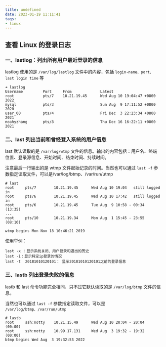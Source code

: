 ```yaml
---
title: undefined
date: 2023-01-19 11:11:41
tags:
- linux
---
```


## 查看 Linux 的登录日志

### 一、lastlog：列出所有用户最近登录的信息

lastlog 使用的是 `/var/log/lastlog` 文件中的内容，包括 `login-name、port、last login time` 等

```
➜ lastlog
Username         Port     From             Latest
root             pts/7    10.21.19.45      Wed Aug 10 19:04:47 +0800 2022
mysql            pts/3                     Sun Aug  9 17:11:52 +0800 2020
user_00          pts/4                     Fri Dec  3 22:23:34 +0800 2021
noahyzhang       pts/8                     Thu Dec 16 16:22:11 +0800 2021
```

### 二、last 列出当前和曾经登入系统的用户信息

last 默认读取的是 `/var/log/wtmp` 文件的信息。输出的内容包括：用户名、终端位置、登录源信息、开始时间、结束时间、持续时间。

注意最后一行输出的是 wtmp 文件起始记录的时间。当然也可以通过 `last -f` 参数指定读取文件，可以是/var/log/btmp、/var/run/utmp

```
# last
root     pts/7        10.21.19.45      Wed Aug 10 19:04   still logged in   
root     pts/6        10.21.19.45      Wed Aug 10 17:42   still logged in   
root     pts/6        10.21.19.45      Tue Aug  9 10:58 - 00:34  (13:35)    
...   
root     pts/10       10.21.19.34      Mon Aug  1 15:45 - 23:55  (08:10)  

wtmp begins Mon Nov 18 10:46:21 2019
```

使用举例：

```
last -x ：显示系统关闭、用户登录和退出的历史
last -i：显示特定ip登录的情况
last -t  20181010120101： 显示20181010120101之前的登录信息
```

### 三、lastb 列出登录失败的信息

lastb 和 last 命令功能完全相同，只不过它默认读取的是 `/var/log/btmp` 文件的信息。

当然也可以通过 `last -f` 参数指定读取文件，可以是 `/var/log/btmp、/var/run/utmp` 

```
# lastb
root     ssh:notty    10.21.15.49      Wed Aug 10 20:04 - 20:04  (00:00)    
root     ssh:notty    10.99.17.131     Wed Aug  3 19:32 - 19:32  (00:00)    
btmp begins Wed Aug  3 19:32:53 2022
```